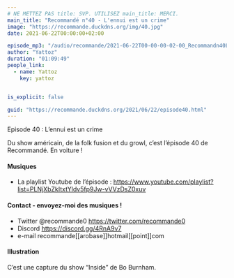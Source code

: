 ```yaml
---
# NE METTEZ PAS title: SVP. UTILISEZ main_title: MERCI.
main_title: "Recommandé n°40 - L'ennui est un crime"
image: "https://recommande.duckdns.org/img/40.jpg"
date: 2021-06-22T00:00:00+02:00

episode_mp3: "/audio/recommande/2021-06-22T00-00-00-02-00_Recommandn40Lennuiestuncrime.mp3"
author: "Yattoz"
duration: "01:09:49"
people_link: 
  - name: Yattoz
    key: yattoz


is_explicit: false

guid: "https://recommande.duckdns.org/2021/06/22/episode40.html"
---
```


<PodcastHeader/>

<!-- ECRIRE LA DESCRIPTION DE L'EPISODE SOUS CETTE LIGNE -->


 Episode 40 : L’ennui est un crime 

<p>Du show américain, de la folk fusion et du growl, c’est l’épisode 40 de Recommandé. En voiture !</p>

<h4>Musiques</h4>

<ul>
  <li>La playlist Youtube de l’épisode : <a href="https://www.youtube.com/playlist?list=PLNjXbZkItxtYldv5fp9Jw-vVVzDsZ0xuv" rel="nofollow">https://www.youtube.com/playlist?list=PLNjXbZkItxtYldv5fp9Jw-vVVzDsZ0xuv</a></li>
</ul>

<h4>Contact - envoyez-moi des musiques !</h4>

<ul>
  <li>Twitter @recommande0 <a href="https://twitter.com/recommande0" rel="nofollow">https://twitter.com/recommande0</a></li>
  <li>Discord <a href="https://discord.gg/4RnA9v7" rel="nofollow">https://discord.gg/4RnA9v7</a></li>
  <li>e-mail recommande[[arobase]]hotmail[[point]]com</li>
</ul>

<h4>Illustration</h4>

<p>C’est une capture du show “Inside” de Bo Burnham.</p>


